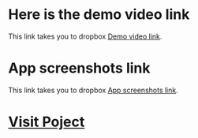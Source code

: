# Here is the demo video link

This link takes you to dropbox [Demo video link](https://www.dropbox.com/sh/jsa9atld8tqvz01/AABTns3LyUIZAZ-tyWuasyiDa?dl=0).

# App screenshots link

This link takes you to dropbox [App screenshots link](https://www.dropbox.com/sh/jsa9atld8tqvz01/AABTns3LyUIZAZ-tyWuasyiDa?dl=0).

# [Visit Poject](https://ecstatic-hypatia-b2ed5a.netlify.app/)
